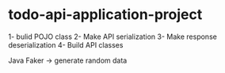 # todo-api-application-project

1- bulid POJO class
2- Make API serialization
3- Make response deserialization
4- Build API classes

Java Faker -> generate random data
